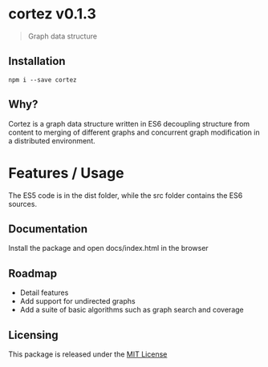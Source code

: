 # cortez v0.1.3
> Graph data structure



## Installation

	npm i --save cortez


## Why?

Cortez is a graph data structure written in ES6 decoupling structure from content to merging of different graphs and concurrent graph modification in a distributed environment.


# Features / Usage

The ES5 code is in the dist folder, while the src folder contains the ES6 sources.





## Documentation

Install the package and open docs/index.html in the browser






## Roadmap

- Detail features
- Add support for undirected graphs
- Add a suite of basic algorithms such as graph search and coverage



## Licensing

This package is released under the [MIT License](https://opensource.org/licenses/MIT)

